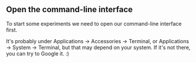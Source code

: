 ## Open the command-line interface

To start some experiments we need to open our command-line interface first.

It's probably under Applications → Accessories → Terminal, or Applications → System → Terminal, but that may depend on 
your system. 
If it's not there, you can try to Google it. :)